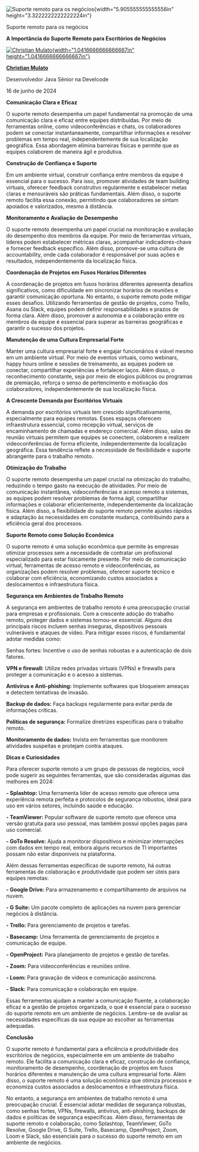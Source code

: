 ![Suporte remoto para os negócios](temp_media/media/image1.png){width="5.905555555555556in" height="3.3222222222222224in"}

Suporte remoto para os negócios

**A Importância do Suporte Remoto para Escritórios de Negócios**

[![Christian Mulato](temp_media/media/image2.jpeg){width="1.0416666666666667in" height="1.0416666666666667in"}](https://www.linkedin.com/in/chmulato/)

[**Christian Mulato**](https://www.linkedin.com/in/chmulato/)

Desenvolvedor Java Sênior na Develcode

16 de junho de 2024

**Comunicação Clara e Eficaz**

O suporte remoto desempenha um papel fundamental na promoção de uma comunicação clara e eficaz entre equipes distribuídas. Por meio de ferramentas online, como videoconferências e chats, os colaboradores podem se conectar instantaneamente, compartilhar informações e resolver problemas em tempo real, independentemente de sua localização geográfica. Essa abordagem elimina barreiras físicas e permite que as equipes colaborem de maneira ágil e produtiva.

**Construção de Confiança e Suporte**

Em um ambiente virtual, construir confiança entre membros da equipe é essencial para o sucesso. Para isso, promover atividades de team building virtuais, oferecer feedback construtivo regularmente e estabelecer metas claras e mensuráveis são práticas fundamentais. Além disso, o suporte remoto facilita essa conexão, permitindo que colaboradores se sintam apoiados e valorizados, mesmo à distância.

**Monitoramento e Avaliação de Desempenho**

O suporte remoto desempenha um papel crucial na monitoração e avaliação do desempenho dos membros da equipe. Por meio de ferramentas virtuais, líderes podem estabelecer métricas claras, acompanhar indicadores-chave e fornecer feedback específico. Além disso, promove-se uma cultura de accountability, onde cada colaborador é responsável por suas ações e resultados, independentemente da localização física.

**Coordenação de Projetos em Fusos Horários Diferentes**

A coordenação de projetos em fusos horários diferentes apresenta desafios significativos, como dificuldade em sincronizar horários de reuniões e garantir comunicação oportuna. No entanto, o suporte remoto pode mitigar esses desafios. Utilizando ferramentas de gestão de projetos, como Trello, Asana ou Slack, equipes podem definir responsabilidades e prazos de forma clara. Além disso, promover a autonomia e a colaboração entre os membros da equipe é essencial para superar as barreiras geográficas e garantir o sucesso dos projetos.

**Manutenção de uma Cultura Empresarial Forte**

Manter uma cultura empresarial forte e engajar funcionários é viável mesmo em um ambiente virtual. Por meio de eventos virtuais, como webinars, happy hours online e sessões de treinamento, as equipes podem se conectar, compartilhar experiências e fortalecer laços. Além disso, o reconhecimento constante, seja por meio de elogios públicos ou programas de premiação, reforça o senso de pertencimento e motivação dos colaboradores, independentemente de sua localização física.

**A Crescente Demanda por Escritórios Virtuais**

A demanda por escritórios virtuais tem crescido significativamente, especialmente para equipes remotas. Esses espaços oferecem infraestrutura essencial, como recepção virtual, serviços de encaminhamento de chamadas e endereço comercial. Além disso, salas de reunião virtuais permitem que equipes se conectem, colaborem e realizem videoconferências de forma eficiente, independentemente da localização geográfica. Essa tendência reflete a necessidade de flexibilidade e suporte abrangente para o trabalho remoto.

**Otimização do Trabalho**

O suporte remoto desempenha um papel crucial na otimização do trabalho, reduzindo o tempo gasto na execução de atividades. Por meio de comunicação instantânea, videoconferências e acesso remoto a sistemas, as equipes podem resolver problemas de forma ágil, compartilhar informações e colaborar eficientemente, independentemente da localização física. Além disso, a flexibilidade do suporte remoto permite ajustes rápidos e adaptação às necessidades em constante mudança, contribuindo para a eficiência geral dos processos.

**Suporte Remoto como Solução Econômica**

O suporte remoto é uma solução econômica que permite às empresas otimizar processos sem a necessidade de contratar um profissional especializado para estar fisicamente presente. Por meio de comunicação virtual, ferramentas de acesso remoto e videoconferências, as organizações podem resolver problemas, oferecer suporte técnico e colaborar com eficiência, economizando custos associados a deslocamentos e infraestrutura física.

**Segurança em Ambientes de Trabalho Remoto**

A segurança em ambientes de trabalho remoto é uma preocupação crucial para empresas e profissionais. Com a crescente adoção do trabalho remoto, proteger dados e sistemas tornou-se essencial. Alguns dos principais riscos incluem senhas inseguras, dispositivos pessoais vulneráveis e ataques de vídeo. Para mitigar esses riscos, é fundamental adotar medidas como:

Senhas fortes: Incentive o uso de senhas robustas e a autenticação de dois fatores.

**VPN e firewall:** Utilize redes privadas virtuais (VPNs) e firewalls para proteger a comunicação e o acesso a sistemas.

**Antivírus e Anti-phishing:** Implemente softwares que bloqueiem ameaças e detectem tentativas de invasão.

**Backup de dados:** Faça backups regularmente para evitar perda de informações críticas.

**Políticas de segurança:** Formalize diretrizes específicas para o trabalho remoto.

**Monitoramento de dados:** Invista em ferramentas que monitorem atividades suspeitas e protejam contra ataques.

**Dicas e Curiosidades**

Para oferecer suporte remoto a um grupo de pessoas de negócios, você pode sugerir as seguintes ferramentas, que são consideradas algumas das melhores em 2024:

**- Splashtop:** Uma ferramenta líder de acesso remoto que oferece uma experiência remota perfeita e protocolos de segurança robustos, ideal para uso em vários setores, incluindo saúde e educação.

**- TeamViewer:** Popular software de suporte remoto que oferece uma versão gratuita para uso pessoal, mas também possui opções pagas para uso comercial.

**- GoTo Resolve:** Ajuda a monitorar dispositivos e minimizar interrupções com dados em tempo real, embora alguns recursos de TI importantes possam não estar disponíveis na plataforma.

Além dessas ferramentas específicas de suporte remoto, há outras ferramentas de colaboração e produtividade que podem ser úteis para equipes remotas:

**- Google Drive:** Para armazenamento e compartilhamento de arquivos na nuvem.

**- G Suite:** Um pacote completo de aplicações na nuvem para gerenciar negócios à distância.

**- Trello:** Para gerenciamento de projetos e tarefas.

**- Basecamp:** Uma ferramenta de gerenciamento de projetos e comunicação de equipe.

**- OpenProject:** Para planejamento de projetos e gestão de tarefas.

**- Zoom:** Para videoconferências e reuniões online.

**- Loom:** Para gravação de vídeos e comunicação assíncrona.

**- Slack:** Para comunicação e colaboração em equipe.

Essas ferramentas ajudam a manter a comunicação fluente, a colaboração eficaz e a gestão de projetos organizada, o que é essencial para o sucesso do suporte remoto em um ambiente de negócios. Lembre-se de avaliar as necessidades específicas da sua equipe ao escolher as ferramentas adequadas.

**Conclusão**

O suporte remoto é fundamental para a eficiência e produtividade dos escritórios de negócios, especialmente em um ambiente de trabalho remoto. Ele facilita a comunicação clara e eficaz, construção de confiança, monitoramento de desempenho, coordenação de projetos em fusos horários diferentes e manutenção de uma cultura empresarial forte. Além disso, o suporte remoto é uma solução econômica que otimiza processos e economiza custos associados a deslocamentos e infraestrutura física.

No entanto, a segurança em ambientes de trabalho remoto é uma preocupação crucial. É essencial adotar medidas de segurança robustas, como senhas fortes, VPNs, firewalls, antivírus, anti-phishing, backups de dados e políticas de segurança específicas. Além disso, ferramentas de suporte remoto e colaboração, como Splashtop, TeamViewer, GoTo Resolve, Google Drive, G Suite, Trello, Basecamp, OpenProject, Zoom, Loom e Slack, são essenciais para o sucesso do suporte remoto em um ambiente de negócios.
